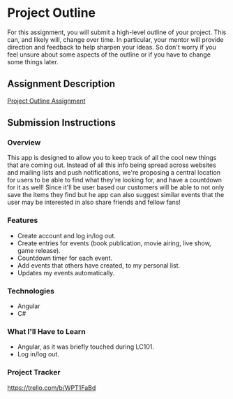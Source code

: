 # Project Outline
For this assignment, you will submit a high-level outline of your project. This can, and likely will, change over time. In particular, your mentor will provide direction and feedback to help sharpen your ideas. So don't worry if you feel unsure about some aspects of the outline or if you have to change some things later.

## Assignment Description
[Project Outline Assignment](https://education.launchcode.org/liftoff/modules/assignments/project-outline)

## Submission Instructions

### Overview
This app is designed to allow you to keep track of all the cool new things that are coming out. Instead of all this info being spread across websites and mailing lists and push notifications, we're proposing a central location for users to be able to find what they're looking for, and have a countdown for it as well! Since it'll be user based our customers will be able to not only save the items they find but he app can also suggest similar events that the user may be interested in also share friends and fellow fans!
### Features
- Create account and log in/log out.
- Create entries for events (book publication, movie airing, live show, game release).
- Countdown timer for each event.
- Add events that others have created, to my personal list.
- Updates my events automatically.

### Technologies
- Angular
- C#

### What I'll Have to Learn
- Angular, as it was briefly touched during LC101.
- Log in/log out.

### Project Tracker
https://trello.com/b/WPT1FaBd
